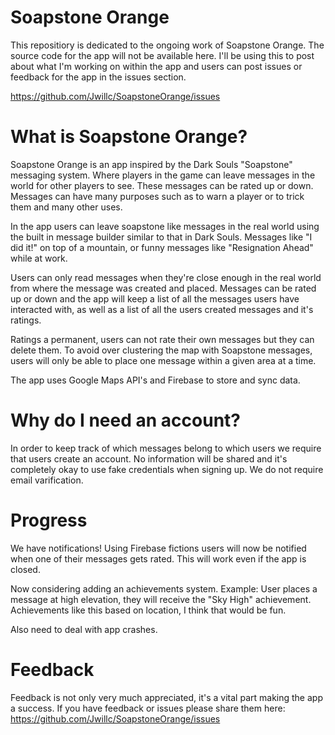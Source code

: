 # Soapstone Orange

This repositiory is dedicated to the ongoing work of Soapstone Orange. The source code for the app will not be available here. I'll be using this to post about what I'm working on within the app and users can post issues or feedback for the app in the issues section.

https://github.com/Jwillc/SoapstoneOrange/issues

# What is Soapstone Orange?

Soapstone Orange is an app inspired by the Dark Souls "Soapstone" messaging system. Where players in the game can leave messages in the world for other players to see. These messages can be rated up or down. Messages can have many purposes such as to warn a player or to trick them and many other uses.

In the app users can leave soapstone like messages in the real world using the built in message builder similar to that in Dark Souls. Messages like "I did it!" on top of a mountain, or funny messages like "Resignation Ahead" while at work.

Users can only read messages when they're close enough in the real world from where the message was created and placed. Messages can be rated up or down and the app will keep a list of all the messages users have interacted with, as well as a list of all the users created messages and it's ratings.

Ratings a permanent, users can not rate their own messages but they can delete them. To avoid over clustering the map with Soapstone messages, users will only be able to place one message within a given area at a time. 

The app uses Google Maps API's and Firebase to store and sync data. 

# Why do I need an account?

In order to keep track of which messages belong to which users we require that users create an account. No information will be shared and it's completely okay to use fake credentials when signing up. We do not require email varification.

# Progress

We have notifications! Using Firebase fictions users will now be notified when one of their messages gets rated. This will work even if the app is closed.

Now considering adding an achievements system. Example: User places a message at high elevation, they will receive the "Sky High" achievement. Achievements like this based on location, I think that would be fun.

Also need to deal with app crashes.

# Feedback 

Feedback is not only very much appreciated, it's a vital part making the app a success. If you have feedback or issues please share them here: https://github.com/Jwillc/SoapstoneOrange/issues
